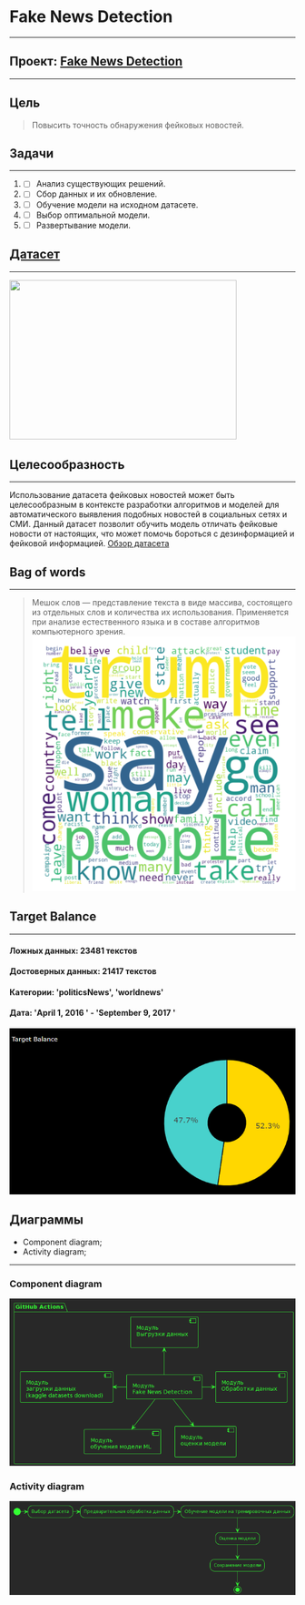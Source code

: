 # Fake News Detection
____
## Проект: [Fake News Detection](https://github.com/Valeogamer/fake-news-detection)
____
## Цель
> Повысить точность обнаружения фейковых новостей.
## Задачи
____
1. - [ ] Анализ существующих решений.
2. - [ ] Сбор данных и их обновление.
3. - [ ] Обучение модели на исходном датасете.
4. - [ ] Выбор оптимальной модели.
5. - [ ] Развертывание модели.

## [Датасет](https://www.kaggle.com/datasets/jainpooja/fake-news-detection?select=Fake.csv)
____
<img src='https://cyberpolygon.com/upload/iblock/789/789dadb9282146e6fe15de74484ab288.jpg' height="280" width="400">

## Целесообразность
____
Использование датасета фейковых новостей может быть целесообразным в контексте разработки алгоритмов и моделей для автоматического выявления подобных новостей в социальных сетях и СМИ. Данный датасет позволит обучить модель отличать фейковые новости от настоящих, что может помочь бороться с дезинформацией и фейковой информацией.
[Обзор датасета](https://www.kaggle.com/datasets/jainpooja/fake-news-detection)

## Bag of words
____
> Мешок слов — представление текста в виде массива, состоящего из отдельных слов и количества их использования. Применяется при анализе естественного языка и в составе алгоритмов компьютерного зрения.
![Bag](https://github.com/Valeogamer/fake-news-detection/blob/main/image/bag.png?raw=true)
## Target Balance
____
#### **Ложных данных:**  __23481__ текстов
#### **Достоверных данных:**  __21417__ текстов
#### **Категории:** 'politicsNews', 'worldnews'
#### **Дата:** 'April 1, 2016 ' - 'September 9, 2017 '

![Target](https://github.com/Valeogamer/fake-news-detection/blob/main/image/bal_tar.png?raw=true)
## Диаграммы
+ Component diagram;
+ Activity diagram;
____
### Component diagram

![Component diagram](https://github.com/Valeogamer/fake-news-detection/blob/main/image/2.2.png?raw=true)

### Activity diagram

![Activity diagram](https://github.com/Valeogamer/fake-news-detection/blob/main/image/1.1.png?raw=true)

